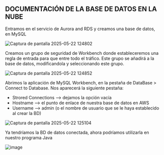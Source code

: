 ## DOCUMENTACIÓN DE LA BASE DE DATOS EN LA NUBE

Entramos en el servicio de Aurora and RDS y creamos una base de datos, en MySQL

![Captura de pantalla 2025-05-22 124802](https://github.com/user-attachments/assets/d9ac518f-fa9e-4065-9a92-9c5bd96cfa19)

Creamos un grupo de seguridad de Workbench donde estableceremos una regla de entrada para que entre todo el tráfico. Este grupo se añadirá
a la base de datos, modificandola y seleccionando este grupo.

![Captura de pantalla 2025-05-22 124852](https://github.com/user-attachments/assets/fa465754-8912-443a-9c62-cbef9a3c3033)

Abrimos la aplicación de MySQL Workbench, en la pestaña de DataBase > Connect to Database. Nos aparecerá la siguiente pestaña:
 - Strored Connections --> dejamos la opción vacía
 - Hostname --> el punto de enlace de nuestra base de datos en AWS
 - Username --> admin (o el nombre de usuario que se le haya establecido al crear la BD)

![Captura de pantalla 2025-05-22 125104](https://github.com/user-attachments/assets/5aef5df6-b477-48d7-badc-d90ba7e02436)

Ya tendríamos la BD de datos conectada, ahora podríamos utilizarla en nuestro programa Java

![image](https://github.com/user-attachments/assets/134e5aaa-2691-4a7c-b4ee-dedb4fb854cb)

